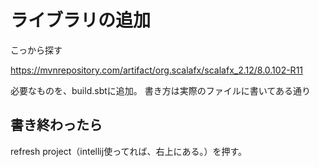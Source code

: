 # ライブラリの追加
こっから探す

https://mvnrepository.com/artifact/org.scalafx/scalafx_2.12/8.0.102-R11

必要なものを、build.sbtに追加。
書き方は実際のファイルに書いてある通り

## 書き終わったら
refresh project（intellij使ってれば、右上にある。）を押す。

